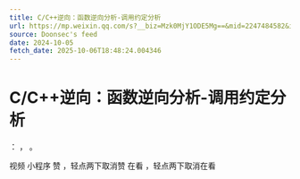 ```yaml
---
title: C/C++逆向：函数逆向分析-调用约定分析
url: https://mp.weixin.qq.com/s?__biz=Mzk0MjY1ODE5Mg==&mid=2247484582&idx=1&sn=6dd97c66ed4136000e2501a71f003fea
source: Doonsec's feed
date: 2024-10-05
fetch_date: 2025-10-06T18:48:24.004346
---
```


# C/C++逆向：函数逆向分析-调用约定分析

：
，
。

视频
小程序
赞
，轻点两下取消赞
在看
，轻点两下取消在看